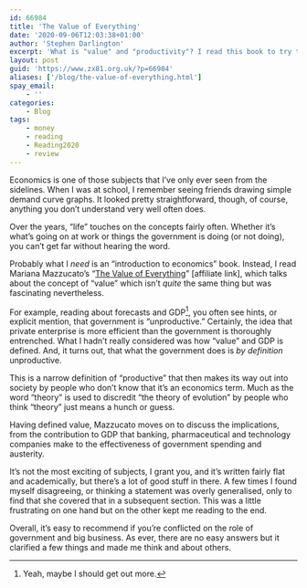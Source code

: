 ```yaml
---
id: 66984
title: 'The Value of Everything'
date: '2020-09-06T12:03:38+01:00'
author: 'Stephen Darlington'
excerpt: 'What is "value" and "productivity"? I read this book to try to figure it out.'
layout: post
guid: 'https://www.zx81.org.uk/?p=66984'
aliases: ['/blog/the-value-of-everything.html']
spay_email:
    - ''
categories:
    - Blog
tags:
    - money
    - reading
    - Reading2020
    - review
---
```


Economics is one of those subjects that I’ve only ever seen from the sidelines. When I was at school, I remember seeing friends drawing simple demand curve graphs. It looked pretty straightforward, though, of course, anything you don’t understand very well often does.

Over the years, “life” touches on the concepts fairly often. Whether it’s what’s going on at work or things the government is doing (or not doing), you can’t get far without hearing the word.

Probably what I *need* is an “introduction to economics” book. Instead, I read Mariana Mazzucato’s “[The Value of Everything](https://amzn.to/2YOybjv)” [affiliate link], which talks about the concept of “value” which isn’t *quite* the same thing but was fascinating nevertheless.

For example, reading about forecasts and GDP[^1], you often see hints, or explicit mention, that government is “unproductive.” Certainly, the idea that private enterprise is more efficient than the government is thoroughly entrenched. What I hadn’t really considered was how “value” and GDP is defined. And, it turns out, that what the government does is *by definition* unproductive.

This is a narrow definition of “productive” that then makes its way out into society by people who don’t know that it’s an economics term. Much as the word “theory” is used to discredit “the theory of evolution” by people who think “theory” just means a hunch or guess.

Having defined value, Mazzucato moves on to discuss the implications, from the contribution to GDP that banking, pharmaceutical and technology companies make to the effectiveness of government spending and austerity.

It’s not the most exciting of subjects, I grant you, and it’s written fairly flat and academically, but there’s a lot of good stuff in there. A few times I found myself disagreeing, or thinking a statement was overly generalised, only to find that she covered that in a subsequent section. This was a little frustrating on one hand but on the other kept me reading to the end.

Overall, it’s easy to recommend if you’re conflicted on the role of government and big business. As ever, there are no easy answers but it clarified a few things and made me think and about others.

[^1]: Yeah, maybe I should get out more.
